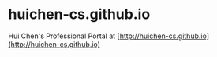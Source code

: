 # huichen-cs.github.io

Hui Chen's Professional Portal at [http://huichen-cs.github.io](http://huichen-cs.github.io)
